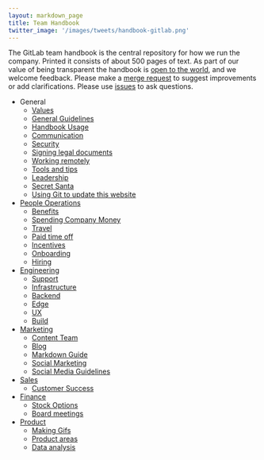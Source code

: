 ```yaml
---
layout: markdown_page
title: Team Handbook
twitter_image: '/images/tweets/handbook-gitlab.png'
---
```



The GitLab team handbook is the central repository for how we run the company. Printed it consists of about 500 pages of text. As part of our value of being transparent the handbook is <a href="https://gitlab.com/gitlab-com/www-gitlab-com/tree/master/source/handbook">open to the world</a>, and we welcome feedback<a name="feedback"></a>. Please make a <a href="https://gitlab.com/gitlab-com/www-gitlab-com/merge_requests">merge request</a> to suggest improvements or add clarifications.
Please use <a href="https://gitlab.com/gitlab-com/www-gitlab-com/issues">issues</a> to ask questions.

* General
  * [Values](/handbook/values)
  * [General Guidelines](/handbook/general-guidelines)
  * [Handbook Usage](/handbook/handbook-usage)
  * [Communication](/handbook/communication)
  * [Security](/handbook/security)
  * [Signing legal documents](/handbook/signing-legal-documents)
  * [Working remotely](/handbook/working-remotely)
  * [Tools and tips](/handbook/tools-and-tips)
  * [Leadership](/handbook/leadership)
  * [Secret Santa](/handbook/secret-santa)
  * [Using Git to update this website](/handbook/git-page-update)
* [People Operations](/handbook/people-operations)
  * [Benefits](/handbook/benefits)
  * [Spending Company Money](/handbook/spending-company-money)
  * [Travel](/handbook/travel)
  * [Paid time off](/handbook/paid-time-off)
  * [Incentives](/handbook/incentives)
  * [Onboarding](/handbook/general-onboarding)
  * [Hiring](/handbook/hiring)
* [Engineering](/handbook/engineering)
  * [Support](/handbook/support)
  * [Infrastructure](/handbook/infrastructure)
  * [Backend](/handbook/backend)
  * [Edge](/handbook/edge)
  * [UX](/handbook/ux)
  * [Build](/handbook/build)
* [Marketing](/handbook/marketing)
  * [Content Team](/handbook/marketing/content/)
  * [Blog](/handbook/marketing/blog)
  * [Markdown Guide](/handbook/marketing/developer-relations/technical-writing/markdown-guide/)
  * [Social Marketing](/handbook/marketing/social-marketing/)
  * [Social Media Guidelines](/handbook/marketing/social-media-guidelines)
* [Sales](/handbook/sales)
  * [Customer Success](/handbook/customer-success)
* [Finance](/handbook/finance)
  * [Stock Options](/handbook/stock-options)
  * [Board meetings](/handbook/board-meetings)
* [Product](/handbook/product)
  * [Making Gifs](/handbook/product/making-gifs)
  * [Product areas](/handbook/product/product-areas)
  * [Data analysis](/handbook/product/data-analysis)

<style>
.md-page h2 i.icon-color {
  color: rgb(107,79,187)
}
.md-page h2:nth-of-type(even) i.icon-color{
  color:rgb(252,109,38);
}
.font-awesome {
  font-size: .70em;
  vertical-align: middle;
  padding-bottom: 5px;
}
ul.toc-list-icons {
  list-style-type: none;
  padding-left: 25px;
}
ul.toc-list-icons li ul {
  padding-left: 25px;
}
ul.toc-list-icons {
  list-style-type: none;
  padding-left: 25px;
}
ul.toc-list-icons li ul {
  padding-left: 35px;
}
ul.toc-list-icons li i,
ul.toc-list-icons li ul li i {
  padding-right: 15px;
  color: rgb(107,79,187);
}
ul.toc-list-icons li:nth-of-type(even) i {
  color:rgb(252,109,38);
}
</style>
